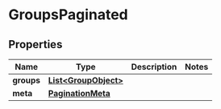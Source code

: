

# GroupsPaginated


## Properties

| Name | Type | Description | Notes |
|------------ | ------------- | ------------- | -------------|
|**groups** | [**List&lt;GroupObject&gt;**](GroupObject.md) |  |  |
|**meta** | [**PaginationMeta**](PaginationMeta.md) |  |  |




